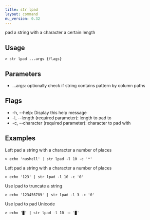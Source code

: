 ```yaml
---
title: str lpad
layout: command
nu_version: 0.32
---
```


pad a string with a character a certain length

## Usage

```shell
> str lpad ...args {flags}
```

## Parameters

- ...args: optionally check if string contains pattern by column paths

## Flags

- -h, --help: Display this help message
- -l, --length <integer> (required parameter): length to pad to
- -c, --character <string> (required parameter): character to pad with

## Examples

Left pad a string with a character a number of places

```shell
> echo 'nushell' | str lpad -l 10 -c '*'
```

Left pad a string with a character a number of places

```shell
> echo '123' | str lpad -l 10 -c '0'
```

Use lpad to truncate a string

```shell
> echo '123456789' | str lpad -l 3 -c '0'
```

Use lpad to pad Unicode

```shell
> echo '▉' | str lpad -l 10 -c '▉'
```
